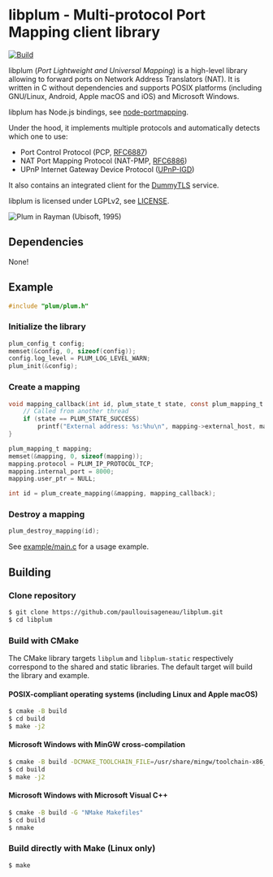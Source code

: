 # libplum - Multi-protocol Port Mapping client library

[![Build](https://github.com/paullouisageneau/libplum/actions/workflows/build.yml/badge.svg)](https://github.com/paullouisageneau/libplum/actions/workflows/build.yml)

libplum (_Port Lightweight and Universal Mapping_) is a high-level library allowing to forward ports on Network Address Translators (NAT). It is written in C without dependencies and supports POSIX platforms (including GNU/Linux, Android, Apple macOS and iOS) and Microsoft Windows.

libplum has Node.js bindings, see [node-portmapping](https://github.com/paullouisageneau/node-portmapping).

Under the hood, it implements multiple protocols and automatically detects which one to use:

- Port Control Protocol (PCP, [RFC6887](https://datatracker.ietf.org/doc/html/rfc6887))
- NAT Port Mapping Protocol (NAT-PMP, [RFC6886](https://datatracker.ietf.org/doc/html/rfc6886))
- UPnP Internet Gateway Device Protocol ([UPnP-IGD](https://en.wikipedia.org/wiki/Internet_Gateway_Device_Protocol))

It also contains an integrated client for the [DummyTLS](https://github.com/paullouisageneau/dummytls) service.

libplum is licensed under LGPLv2, see [LICENSE](https://github.com/paullouisageneau/libplum/blob/master/LICENSE).

![Plum in Rayman (Ubisoft, 1995)](https://github.com/paullouisageneau/libplum/blob/master/plum.gif?raw=true)

## Dependencies

None!

## Example

```c
#include "plum/plum.h"
```

### Initialize the library
```c
plum_config_t config;
memset(&config, 0, sizeof(config));
config.log_level = PLUM_LOG_LEVEL_WARN;
plum_init(&config);
```

### Create a mapping
```c
void mapping_callback(int id, plum_state_t state, const plum_mapping_t *mapping) {
    // Called from another thread
    if (state == PLUM_STATE_SUCCESS)
        printf("External address: %s:%hu\n", mapping->external_host, mapping->external_port);
}
```

```c
plum_mapping_t mapping;
memset(&mapping, 0, sizeof(mapping));
mapping.protocol = PLUM_IP_PROTOCOL_TCP;
mapping.internal_port = 8000;
mapping.user_ptr = NULL;

int id = plum_create_mapping(&mapping, mapping_callback);
```

### Destroy a mapping
```c
plum_destroy_mapping(id);
```

See [example/main.c](https://github.com/paullouisageneau/libplum/blob/master/example/main.c) for a usage example.

## Building

### Clone repository

```bash
$ git clone https://github.com/paullouisageneau/libplum.git
$ cd libplum
```

### Build with CMake

The CMake library targets `libplum` and `libplum-static` respectively correspond to the shared and static libraries. The default target will build the library and example.

#### POSIX-compliant operating systems (including Linux and Apple macOS)

```bash
$ cmake -B build
$ cd build
$ make -j2
```

#### Microsoft Windows with MinGW cross-compilation

```bash
$ cmake -B build -DCMAKE_TOOLCHAIN_FILE=/usr/share/mingw/toolchain-x86_64-w64-mingw32.cmake # replace with your toolchain file
$ cd build
$ make -j2
```

#### Microsoft Windows with Microsoft Visual C++

```bash
$ cmake -B build -G "NMake Makefiles"
$ cd build
$ nmake
```

### Build directly with Make (Linux only)

```bash
$ make
```

